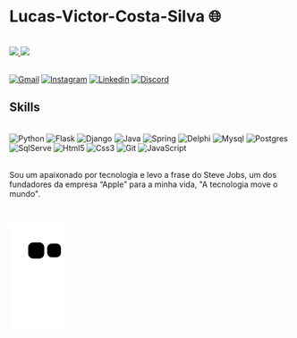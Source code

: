 # Lucas-Victor-Costa-Silva 🌐
<br/> 
<div align="Left">
  <a href="https://github.com/Lucas-Victor-Costa-Silva">
  <img height="180em" src="https://github-readme-stats.vercel.app/api?username=Lucas-Victor-Costa-Silva&show_icons=true&theme=radical&include_all_commits=true&count_private=true"/>
  <img height="180em" src="https://github-readme-stats.vercel.app/api/top-langs/?username=Lucas-Victor-Costa-Silva&layout=compact&langs_count=7&theme=radical"/>
</div>
<br/> 
 
[![Gmail](https://img.shields.io/badge/Gmail-D14836?style=for-the-badge&logo=gmail&logoColor=white)](https://mail.google.com/lucasvictor1910@gmail.com)
[![Instagram](https://img.shields.io/badge/Instagram-E4405F?style=for-the-badge&logo=instagram&logoColor=white)](https://www.instagram.com/lucas_victtor1910/)
[![Linkedin](https://img.shields.io/badge/LinkedIn-0077B5?style=for-the-badge&logo=linkedin&logoColor=white)](https://www.linkedin.com/in/lucas-victor-costa-silva-63312b210/)
[![Discord](https://img.shields.io/badge/Discord-7289DA?style=for-the-badge&logo=discord&logoColor=white)](https://discord.com/channels/934180722007212063/934201794001797131)
<br/>
 
## Skills

 <br/> 
<div style="display: inline_block">
  <img aling="center" alt="Python" src="https://img.shields.io/badge/Python-3776AB?style=for-the-badge&logo=python&logoColor=white"/>
  <img aling="center" alt="Flask" src="https://img.shields.io/badge/Flask-000000?style=for-the-badge&logo=flask&logoColor=white"/>
  <img aling="center" alt="Django" src="https://img.shields.io/badge/Django-092E20?style=for-the-badge&logo=django&logoColor=white">  
  <img aling="center" alt="Java" src="https://img.shields.io/badge/Java-ED8B00?style=for-the-badge&logo=java&logoColor=white"/>
  <img aling="center" alt="Spring" src="https://img.shields.io/badge/Spring-6DB33F?style=for-the-badge&logo=spring&logoColor=white"/>
  <img aling="center" alt="Delphi" src="https://img.shields.io/badge/Delphi_RAD_Studio-B22222?style=for-the-badge&logo=delphi&logoColor=white"/>
  <img aling="center" alt="Mysql" src="https://img.shields.io/badge/MySQL-00000F?style=for-the-badge&logo=mysql&logoColor=white"/>
  <img aling="center" alt="Postgres" src="https://img.shields.io/badge/PostgreSQL-316192?style=for-the-badge&logo=postgresql&logoColor=white"/>
  <img aling="center" alt="SqlServe" src="https://img.shields.io/badge/Microsoft_SQL_Server-CC2927?style=for-the-badge&logo=microsoft-sql-server&logoColor=white"/>
  <img aling="center" alt="Html5" src="https://img.shields.io/badge/HTML-239120?style=for-the-badge&logo=html5&logoColor=white"/>
  <img aling="center" alt="Css3" src="https://img.shields.io/badge/CSS-239120?&style=for-the-badge&logo=css3&logoColor=white"/>
  <img aling="center" alt="Git" src="https://img.shields.io/badge/GIT-E44C30?style=for-the-badge&logo=git&logoColor=white"/>
  <img aling="center" alt="JavaScript" src="https://img.shields.io/badge/JavaScript-F7DF1E?style=for-the-badge&logo=javascript&logoColor=black"/> 
</div>
<br/>
<p>Sou um apaixonado por tecnologia e levo a frase do  Steve Jobs, um dos fundadores da empresa “Apple” para a minha vida, "A tecnologia move o mundo".</p>
<br/>
 
![Snake animation](https://github.com/rafaballerini/rafaballerini/blob/output/github-contribution-grid-snake.svg)
